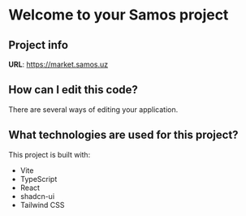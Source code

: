 # Welcome to your Samos project

## Project info

**URL**: https://market.samos.uz
## How can I edit this code?

There are several ways of editing your application.

## What technologies are used for this project?

This project is built with:

- Vite
- TypeScript
- React
- shadcn-ui
- Tailwind CSS

